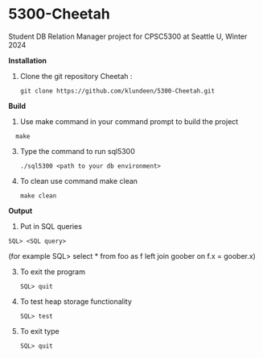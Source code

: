 # 5300-Cheetah
Student DB Relation Manager project for CPSC5300 at Seattle U, Winter 2024

**Installation**
1) Clone the git repository Cheetah :
   
   ``
   git clone https://github.com/klundeen/5300-Cheetah.git
   ``

**Build**
1) Use make command in your command prompt to build the project
   
 ``  make``
   
3) Type the command to run sql5300
   
   ``./sql5300 <path to your db environment>``
   
4) To clean use command make clean
   
   ``make clean``

**Output**
1) Put in SQL queries
   
  `` SQL> <SQL query> ``

   (for example SQL> select * from foo as f left join goober on f.x = goober.x)
   
3) To exit the program
   
   ``SQL> quit``
   
5) To test heap storage functionality
   
   ``SQL> test``
   
7) To exit type
   
   ``SQL> quit``
   


